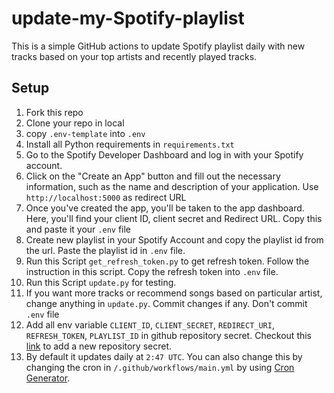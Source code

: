 # update-my-Spotify-playlist

This is a simple GitHub actions to update Spotify playlist daily with new tracks based on your top artists and recently played tracks.

## Setup

1. Fork this repo
2. Clone your repo in local
3. copy `.env-template` into `.env`
4. Install all Python requirements in `requirements.txt`
5. Go to the Spotify Developer Dashboard and log in with your Spotify account.
6. Click on the "Create an App" button and fill out the necessary information, such as the name and description of your application. Use `http://localhost:5000` as redirect URL
7. Once you've created the app, you'll be taken to the app dashboard. Here, you'll find your client ID, client secret and Redirect URL. Copy this and paste it your `.env` file
8. Create new playlist in your Spotify Account and copy the playlist id from the url. Paste the playlist id in `.env` file.
9. Run this Script `get_refresh_token.py` to get refresh token. Follow the instruction in this script. Copy the refresh token into `.env` file.
10. Run this Script `update.py` for testing.
11. If you want more tracks or recommend songs based on particular artist, change anything in `update.py`. Commit changes if any. Don't commit `.env` file
12. Add all env variable `CLIENT_ID`, `CLIENT_SECRET`, `REDIRECT_URI`, `REFRESH_TOKEN`, `PLAYLIST_ID` in github repository secret. Checkout this [link](https://docs.github.com/en/actions/reference/encrypted-secrets) to add a new repository secret.
13. By default it updates daily at `2:47 UTC`. You can also change this by changing the cron in `/.github/workflows/main.yml` by using [Cron Generator](https://crontab.guru/).
